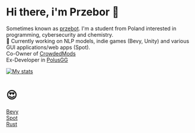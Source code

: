 # Hi there, i'm Przebor 👋
Sometimes known as [przebot](https://github.com/przebot). I'm a student from Poland interested in programming, cybersecurity and chemistry.</br>
🔭 Currently working on NLP models, indie games (Bevy, Unity) and various GUI applications/web apps (Spot).</br>
Co-Owner of [CrowdedMods](https://github.com/CrowdedMods)</br>
Ex-Developer in [PolusGG](https://polus.gg)</br>

[![My stats](https://github-readme-stats.vercel.app/api?username=przebor&show_icons=true&theme=merko&include_all_commits=true&hide_border=true)](https://github.com/przebor)

# 😍
[Bevy](https://bevyengine.org/)</br>
[Spot](https://github.com/xou816/spot)</br>
[Rust](https://rust-lang.org)

